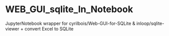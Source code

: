 # WEB_GUI_sqlite_In_Notebook
JupyterNotebook wrapper for cyrilbois/Web-GUI-for-SQLite &amp; inloop/sqlite-viewer + convert Excel to SQLite
